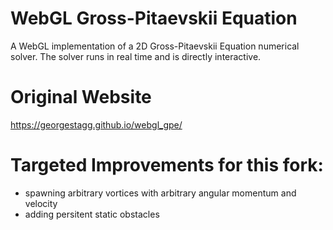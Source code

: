 # WebGL Gross-Pitaevskii Equation
A WebGL implementation of a 2D Gross-Pitaevskii Equation numerical solver. The solver runs in real time and is directly interactive.

# Original Website
https://georgestagg.github.io/webgl_gpe/

# Targeted Improvements for this fork:
- spawning arbitrary vortices with arbitrary angular momentum and velocity
- adding persitent static obstacles
